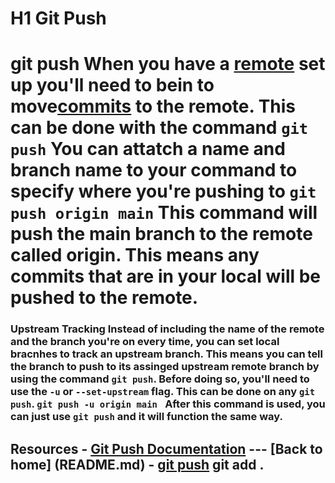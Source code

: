 # H1 Git Push
# git push When you have a [remote](./REMOTE.md) set up you'll need to bein to move[commits](./COMMIT.md) to the remote. This can be done with the command `git push` You can attatch a name and branch name to your command to specify where you're pushing to ``` git push origin main ``` This command will push the **main** branch to the remote called **origin**. This means any commits that are in your local will be **pushed** to the remote.
### Upstream Tracking Instead of including the name of the remote and the branch you're on every time, you can set local bracnhes to track an upstream branch. This means you can tell the branch to push to its assinged upstream remote branch by using the command `git push`. Before doing so, you'll need to use the `-u` or `--set-upstream` flag. This can be done on any `git push`. ```git push -u origin main ``` After this command is used, you can just use `git push` and it will function the same way.
## Resources - [Git Push Documentation](https://git-scm.com/docs/git-push) --- [Back to home] (README.md) - [git push](./commands/PUSH.md) git add .  